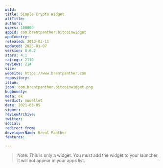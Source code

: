 ```yaml
---
wsId: 
title: Simple Crypto Widget
altTitle: 
authors: 
users: 100000
appId: com.brentpanther.bitcoinwidget
appCountry: 
released: 2013-03-11
updated: 2025-01-07
version: 8.6.2
stars: 4.1
ratings: 2110
reviews: 214
size: 
website: https://www.brentpanther.com
repository: 
issue: 
icon: com.brentpanther.bitcoinwidget.png
bugbounty: 
meta: ok
verdict: nowallet
date: 2021-03-05
signer: 
reviewArchive: 
twitter: 
social: 
redirect_from: 
developerName: Brent Panther
features: 

---
```


> Note: This is only a widget. You must add the widget to your launcher, it will
  not appear in your apps list.
